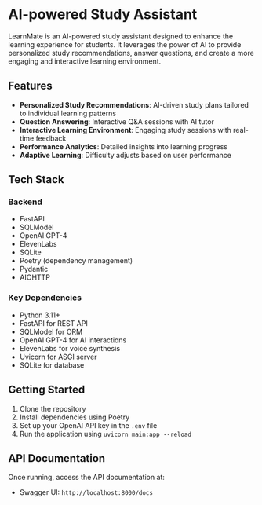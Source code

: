 #  AI-powered Study Assistant

LearnMate is an AI-powered study assistant designed to enhance the learning experience for students. It leverages the power of AI to provide personalized study recommendations, answer questions, and create a more engaging and interactive learning environment.



## Features

- **Personalized Study Recommendations**: AI-driven study plans tailored to individual learning patterns
- **Question Answering**: Interactive Q&A sessions with AI tutor
- **Interactive Learning Environment**: Engaging study sessions with real-time feedback
- **Performance Analytics**: Detailed insights into learning progress
- **Adaptive Learning**: Difficulty adjusts based on user performance

## Tech Stack

### Backend
- FastAPI
- SQLModel
- OpenAI GPT-4
- ElevenLabs
- SQLite
- Poetry (dependency management)
- Pydantic
- AIOHTTP

### Key Dependencies
- Python 3.11+
- FastAPI for REST API
- SQLModel for ORM
- OpenAI GPT-4 for AI interactions
- ElevenLabs for voice synthesis
- Uvicorn for ASGI server
- SQLite for database

## Getting Started

1. Clone the repository
2. Install dependencies using Poetry
3. Set up your OpenAI API key in the `.env` file
4. Run the application using `uvicorn main:app --reload`

## API Documentation

Once running, access the API documentation at:
- Swagger UI: `http://localhost:8000/docs`
